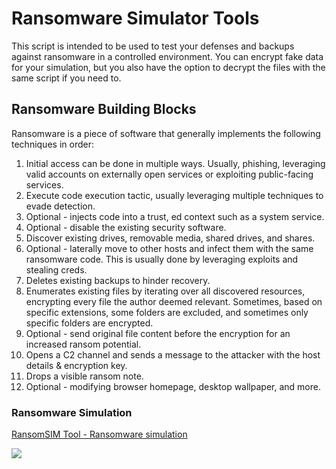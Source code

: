 # Ransomware Simulator Tools 
 
This script is intended to be used to test your defenses and backups against ransomware in a controlled environment. 
You can encrypt fake data for your simulation, but you also have the option to decrypt the files with the same script if you need to.
 
## Ransomware Building Blocks

Ransomware is a piece of software that generally implements the following techniques in order:

1. Initial access can be done in multiple ways. Usually, phishing, leveraging valid accounts on externally open services or exploiting public-facing services.
2. Execute code execution tactic, usually leveraging multiple techniques to evade detection.
3. Optional - injects code into a trust, ed context such as a system service.
4. Optional - disable the existing security software.
5. Discover existing drives, removable media, shared drives, and shares.
6. Optional - laterally move to other hosts and infect them with the same ransomware code. This is usually done by leveraging exploits and stealing creds.
7. Deletes existing backups to hinder recovery.
8. Enumerates existing files by iterating over all discovered resources, encrypting every file the author deemed relevant. Sometimes, based on specific extensions, some folders are excluded, and sometimes only specific folders are encrypted. 
9. Optional - send original file content before the encryption for an increased ransom potential.
10. Opens a C2 channel and sends a message to the attacker with the host details & encryption key. 
11. Drops a visible ransom note. 
12. Optional - modifying browser homepage, desktop wallpaper, and more.

### Ransomware Simulation 
[RansomSIM Tool - Ransomware simulation](https://github.com/eshlomo1/MS-Defender-4-xOPS/tree/main/SIM/Ransom)

![](https://github.com/eshlomo1/MS-Defender-4-xOPS/blob/main/SIM/Ransom.png)

